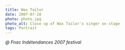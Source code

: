 ```yaml
---
title: Wax Tailor
date: 2007-07-28
photo: photo.jpg
photo_alt: Close up of Wax Tailor's singer on stage
tags: Portrait
---
```


_@ Fnac Indétendances 2007 festival_
